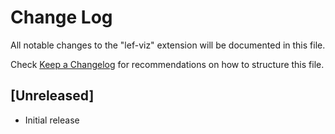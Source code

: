 # Change Log

All notable changes to the "lef-viz" extension will be documented in this file.

Check [Keep a Changelog](http://keepachangelog.com/) for recommendations on how to structure this file.

## [Unreleased]

- Initial release